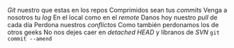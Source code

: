 
*Git* nuestro que estas en los repos
Comprimidos sean tus *commits*
Venga a nosotros tu *log*
En el local como en el *remote*
Danos hoy nuestro *pull* de cada día
Perdona nuestros *conflictos*
Como también perdonamos los de otros geeks
No nos dejes caer en *detached HEAD*
y líbranos de *SVN*
`git commit --amend`
